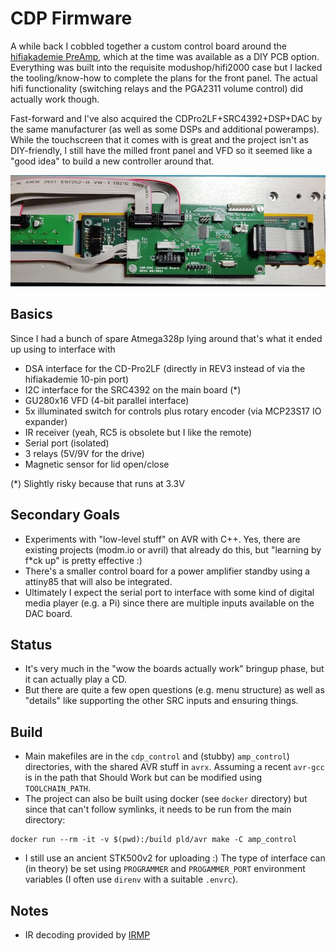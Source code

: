 # CDP Firmware
A while back I cobbled together a custom control board around the [hifiakademie PreAmp](https://hifiakademie.de/?id=12.3&si=MTY2MjMxMTA4NC4yOTkzfDc5LjIxMy4yMjMuMjQ0fCA), which at the time was available as a DIY PCB option. Everything was built into the requisite modushop/hifi2000 case but I lacked the tooling/know-how to complete the plans for the front panel. The actual hifi functionality (switching relays and the PGA2311 volume control) did actually work though.

Fast-forward and I've also acquired the CDPro2LF+SRC4392+DSP+DAC by the same manufacturer (as well as some DSPs and additional poweramps). While the touchscreen that it comes with is great and the project isn't as DIY-friendly, I still have the milled front panel and VFD so it seemed like a "good idea" to build a new controller around that.

![panel_rear.jpg](./res/panel_rear.jpg)

## Basics
Since I had a bunch of spare Atmega328p lying around that's what it ended up using to interface with
- DSA interface for the CD-Pro2LF (directly in REV3 instead of via the hifiakademie 10-pin port)
- I2C interface for the SRC4392 on the main board (\*)
- GU280x16 VFD (4-bit parallel interface)
- 5x illuminated switch for controls plus rotary encoder (via MCP23S17 IO expander)
- IR receiver (yeah, RC5 is obsolete but I like the remote)
- Serial port (isolated)
- 3 relays (5V/9V for the drive)
- Magnetic sensor for lid open/close

(\*) Slightly risky because that runs at 3.3V

## Secondary Goals
- Experiments with "low-level stuff" on AVR with C++. Yes, there are existing projects (modm.io or avril) that already do this, but "learning by f\*ck up" is pretty effective :)
- There's a smaller control board for a power amplifier standby using a attiny85 that will also be integrated.
- Ultimately I expect the serial port to interface with some kind of digital media player (e.g. a Pi) since there are multiple inputs available on the DAC board.

## Status
- It's very much in the "wow the boards actually work" bringup phase, but it can actually play a CD.
- But there are quite a few open questions (e.g. menu structure) as well as "details" like supporting the other SRC inputs and ensuring things.

## Build
- Main makefiles are in the `cdp_control` and (stubby) `amp_control`) directories, with the shared AVR stuff in `avrx`. Assuming a recent `avr-gcc` is in the path that Should Work but can be modified using `TOOLCHAIN_PATH`.
- The project can also be built using docker (see `docker` directory) but since that can't follow symlinks, it needs to be run from the main directory:
```
docker run --rm -it -v $(pwd):/build pld/avr make -C amp_control
```
- I still use an ancient STK500v2 for uploading :) The type of interface can (in theory) be set using `PROGRAMMER` and `PROGAMMER_PORT` environment variables (I often use `direnv` with a suitable `.envrc`).

## Notes
- IR decoding provided by [IRMP](https://github.com/Mikrocontroller-net/irmp)
